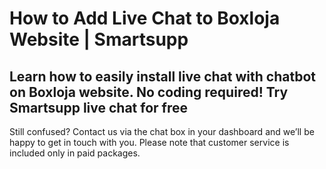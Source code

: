 # How to Add Live Chat to Boxloja Website | Smartsupp
## Learn how to easily install live chat with chatbot on Boxloja website. No coding required! Try Smartsupp live chat for free
Still confused? Contact us via the chat box in your dashboard and we’ll be happy to get in touch with you. Please note that customer service is included only in paid packages.

